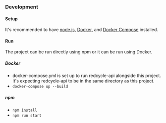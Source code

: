 ### Development
#### Setup
It's recommended to have [node.js](https://nodejs.org/en/), [Docker](https://www.docker.com/), and [Docker Compose](https://docs.docker.com/compose/install/) installed.

#### Run
The project can be run directly using npm or it can be run using Docker. 

##### Docker
* docker-compose.yml is set up to run redcycle-api alongside this project. It's expecting redcycle-api to be in the same directory as this project. 
* `docker-compose up --build`

##### npm
* `npm install`
* `npm run start`


